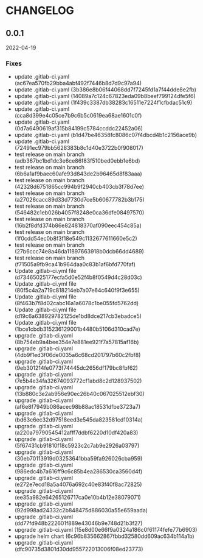 # CHANGELOG

<!--- next entry here -->

## 0.0.1
2022-04-19

### Fixes

- update .gitlab-ci.yaml (ac67ea570fb29bba4abf492f7446b8d7d9c97a94)
- update .gitlab-ci.yaml (3b386e8b06f44068dd7f7245fd1a7f44dde8e2fb)
- update .gitlab-ci.yaml (14089a7c124c67823eda09b8beef799124dfe5f6)
- update .gitlab-ci.yaml (1f439c3387db38283c16511e7224f1cfbdac51c9)
- update .gitlab-ci.yaml (cca8d399e4c05ce7b9c6b5c0619ea68ae1601c0f)
- update .gitlab-ci.yaml (0d7a6490619af315b84199c5784ccddc22452a06)
- update .gitlab-ci.yaml (b1d47be46358fc8086c07f4dbcd4b1c2156ace9b)
- update .gitlab-ci.yaml (72491ec979bb5628383b8c1d40e3722b0f908017)
- test release on main branch (adb367bc1bd1dc3e6ce86f83f510bed0ebb1e6bd)
- test release on main branch (6b6a1af9baec60afe93d843de2b96465d8f83aaa)
- test release on main branch (42328d6751865cc994b9f2940cb403cb3f78d7ee)
- test release on main branch (a27026cacc89d33d7730d7ce5b60677782b3b175)
- test release on main branch (546482c1eb026b4057f8248e0ca36dfe08497570)
- test release on main branch (16b2f8dfd374b86e824818370af090eec454c85a)
- test release on main branch (1f0cdd54ec0b8f3f18e549c1132677611660e5c2)
- test release on main branch (27b6ccc74e8a46da11897663918b0dcb66dd4689)
- test release on main branch (f71505a9fb9ca41b964daa0c83b1af6bfd770faf)
- Update .gitlab-ci.yml file (d73465025177ecfa5d0e52f4b8f0549d4c28d03c)
- Update .gitlab-ci.yml file (80f5c4a2a719c818214eb7a07e64c640f9f3e655)
- Update .gitlab-ci.yml file (8f463b7f8d02cabc16a1a6078c1be055fd5762dd)
- Update .gitlab-ci.yml file (d19c6a638929782125de1bd8dce217cb3ebadce5)
- Update .gitlab-ci.yml file (1bce1cbdb315236129001b4480b5106d310cad7e)
- upgrade .gitlab-ci.yaml (8b754eb9a4bee354e7e881ee921f7a57815af16b)
- upgrade .gitlab-ci.yaml (4db9f1ed3f06de0035a6c68cd201797b60c2fbf8)
- upgrade .gitlab-ci.yaml (9eb301214fe0773f74445dc2656df179bc8fbf62)
- upgrade .gitlab-ci.yaml (7e5b4e34fa32674093772cf1abd8c2d128937502)
- upgrade .gitlab-ci.yaml (13b880c3e2ab956e90ec26b40c067025512ebf30)
- upgrade .gitlab-ci.yaml (af6e8f7949b086acec98b88ac18531dfbe3723a7)
- upgrade .gitlab-ci.yaml (bd63c6ec32d97518eed3e545da823581cd10314a)
- upgrade .gitlab-ci.yaml (a220a79790545412afff7ddbf6220d10df420a83)
- upgrade .gitlab-ci.yaml (5f67431cb91810f18c5923c2c7ab9e2926a03797)
- upgrade .gitlab-ci.yaml (30eb70113919d03253641bba59fa926026cba959)
- upgrade .gitlab-ci.yaml (986edc4b7a616ff9c6c85b4ea286530ca3560d4f)
- upgrade .gitlab-ci.yaml (e272e7ecd18a5a4076a692c40e83f40f8ac72825)
- upgrade .gitlab-ci.yaml (ee35a982e64265126717ca0e10b4b12e38079071)
- upgrade .gitlab-ci.yaml (92d998ad24332c2b848475d886030a55e659aada)
- upgrade .gitlab-ci.yaml (dd77fd948b222601f889e43046b9e748d21b3f27)
- upgrade .gitlab-ci.yaml (15e8d00e66f9a0324a186c0f61174fefe77b6903)
- upgrade helm chart (6c96b835662867fbbd32580dd609ac634b114a1b)
- upgrade .gitlab-ci.yaml (dfc90735d3801d30dd955722013006f08ed23773)